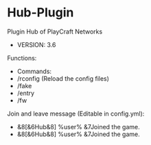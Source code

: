 Hub-Plugin
==========

Plugin Hub of PlayCraft Networks

- VERSION: 3.6

Functions:

- Commands:
- /rconfig (Reload the config files)
- /fake
- /entry
- /fw


Join and leave message (Editable in config.yml):
- &8[&6Hub&8] %user% &7Joined the game.
- &8[&6Hub&8] %user% &7Joined the game.
